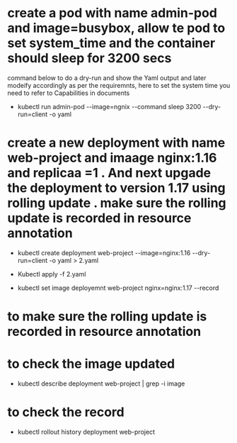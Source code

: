 # create a pod with name admin-pod and image=busybox, allow te pod to set system_time and the container should sleep for 3200 secs
command below to do a dry-run and show the Yaml output and later modeify accordingly as per the requiremnts, here to set the system time you need to refer to Capabilities in documents  



- kubectl run admin-pod --image=ngnix --command sleep 3200 --dry-run=client -o yaml



# create a new  deployment  with name web-project and imaage nginx:1.16 and replicaa =1 . And next upgade the deployment to version 1.17 using rolling update . make sure the rolling update is recorded in resource annotation 

- kubectl create deployment web-project --image=nginx:1.16 --dry-run=client -o yaml > 2.yaml

- Kubectl apply -f 2.yaml 

- kubectl set image deployemnt web-project nginx=nginx:1.17 --record
# to make  sure the rolling update is recorded in resource annotation 

# to check  the image updated
- kubectl describe deployment web-project | grep -i image 

# to check the record 
- kubectl rollout history deployment web-project
